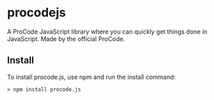 # procodejs
 A ProCode JavaScript library where you can quickly get things done in JavaScript. Made by the official ProCode.

 ## Install
 To install procode.js, use npm and run the install command:

 ``` 29
 > npm install procode.js
 ```
